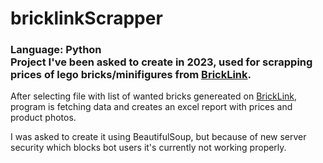 # bricklinkScrapper
### Language: Python<br/>Project I've been asked to create in 2023, used for scrapping prices of lego bricks/minifigures from [BrickLink](https://www.bricklink.com/v2/main.page).  
After selecting file with list of wanted bricks genereated on [BrickLink](https://www.bricklink.com/v2/main.page), program is fetching data and creates an excel report with prices and product photos.

I was asked to create it using BeautifulSoup, but because of new server security which blocks bot users it's currently not working properly.
